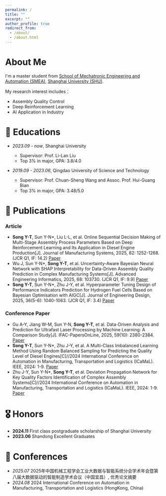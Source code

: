 ```yaml
---
permalink: /
title: ""
excerpt: ""
author_profile: true
redirect_from: 
  - /about/
  - /about.html
---
```


# About Me

I'm a master student from [School of Mechatronic Engineering and Automation (SMEA)](https://auto.shu.edu.cn/), [Shanghai University (SHU)](https://www.shu.edu.cn/). 

My research interest includes：

- Assembly Quality Control
- Deep Reinforcement Learning
- AI Application in Industry


# 📖 Educations

- *2023.09 - now*, Shanghai University
  - Supervisor: Prof. Li-Lan Liu
  - Top 3% in major, GPA: 3.8/4.0

- *2019.09 - 2023.06*, Qingdao University of Science and Technology
  - Supervisor: Prof. Chuan-Sheng Wang and Assoc. Prof. Hui-Guang Bian
  - Top 3% in major, GPA: 3.48/5.0

    
# 📝 Publications 

### Article
- **Song Y-T**, Sun Y-N*, Liu L-L, et al. Online Sequential Decision Making of Multi-Stage Assembly Process Parameters Based on Deep Reinforcement Learning and Its Application in Diesel Engine Production[J]. Journal of Manufacturing Systems, 2025, 82: 1252-1268. (JCR Q1, IF: 14.2) [Paper](https://www.sciencedirect.com/science/article/pii/S0278612525002110)
- Wu J, Sun Y-N*, **Song Y-T**, et al. Uncertainty-Aware Bayesian Neural Network with SHAP Interpretability for Data-Driven Assembly Quality Prediction in Complex Manufacturing Systems[J]. Advanced Engineering Informatics, 2025, 68: 103730. (JCR Q1, IF: 9.9) [Paper](https://www.sciencedirect.com/science/article/pii/S1474034625006238)
- **Song Y-T**, Sun Y-N*, Zhu J-Y, et al. Hyperparameter Tuning Design of Performance Indicators Prediction for Hydrogen Fuel Cells Based on Bayesian Optimisation with AIGC[J]. Journal of Engineering Design, 2025, 36(5-6): 1040-1063. (JCR Q1, IF: 3.4) [Paper](https://www.tandfonline.com/doi/full/10.1080/09544828.2024.2436968)

### Conference Paper
- Gu A-Y, Jiang W-M, Sun Y-N, **Song Y-T**, et al. Data-Driven Analysis and Prediction for Ultrafast Laser Processing by Machine Learning: A Comparison Study[J]. IFAC-PapersOnLine, 2025, 59(10): 2380-2384. [Paper](https://www.sciencedirect.com/science/article/pii/S2405896325011632?via%3Dihub)
- **Song Y-T**, Sun Y-N*, Zhu J-Y, et al. A Multi-Class Imbalanced Learning Method Using Random Balanced Sampling for Predicting the Quality Level of Diesel Engines[C]//2024 International Conference on Automation in Manufacturing, Transportation and Logistics (ICaMaL). IEEE, 2024: 1-9. [Paper](https://ieeexplore.ieee.org/document/10919696)
- Zhu J-Y, Sun Y-N*, **Song Y-T**, et al. Deviation Propagation Network for Key Quality Factors Identification of Complex Assembly Systems[C]//2024 International Conference on Automation in Manufacturing, Transportation and Logistics (ICaMaL). IEEE, 2024: 1-9. [Paper](https://ieeexplore.ieee.org/document/10919718)

# 🎖 Honors


- **2024.11**  First class postgraduate scholarship of Shanghai University
- **2023.06**  Shandong Excellent Graduates


# 💬 Conferences


- *2025.07*  2025年中国机械工程学会工业大数据与智能系统分会学术年会暨第八届大数据驱动的智能制造学术会议（中国宜昌）, 优秀论文摘要
- *2024.08*  2024 International Conference on Automation in Manufacturing, Transportation and Logistics (HongKong, China)
